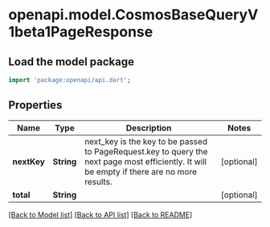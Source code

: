 # openapi.model.CosmosBaseQueryV1beta1PageResponse

## Load the model package
```dart
import 'package:openapi/api.dart';
```

## Properties
Name | Type | Description | Notes
------------ | ------------- | ------------- | -------------
**nextKey** | **String** | next_key is the key to be passed to PageRequest.key to query the next page most efficiently. It will be empty if there are no more results. | [optional] 
**total** | **String** |  | [optional] 

[[Back to Model list]](../README.md#documentation-for-models) [[Back to API list]](../README.md#documentation-for-api-endpoints) [[Back to README]](../README.md)


